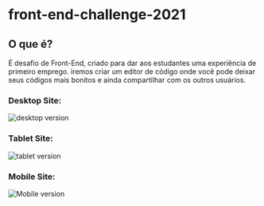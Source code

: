 
# front-end-challenge-2021
## O que é?
 É desafio de Front-End, criado para dar aos estudantes uma experiência de primeiro emprego. iremos criar um editor de código onde você pode deixar seus códigos mais bonitos e ainda compartilhar com os outros usuários.
 ### Desktop Site:
 ![desktop version](https://user-images.githubusercontent.com/76066880/119259661-a5c3c280-bba5-11eb-91b6-b28d589b5f83.png)
 ### Tablet Site:
![tablet version](https://user-images.githubusercontent.com/76066880/119259669-abb9a380-bba5-11eb-830a-dd2eaca131f5.png)
### Mobile Site:
![Mobile version](https://user-images.githubusercontent.com/76066880/119259684-b70ccf00-bba5-11eb-9620-0dda16e1d7cd.png)




